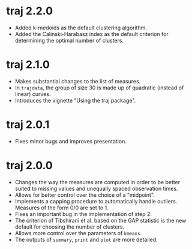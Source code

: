 # traj 2.2.0

-   Added k-medoids as the default clustering algorithm.
-   Added the Calinski-Harabasz index as the default criterion for determining the optimal number of clusters.

# traj 2.1.0

-   Makes substantial changes to the list of measures.
-   In `trajdata`, the group of size 30 is made up of quadratic (instead of linear) curves.
-   Introduces the vignette "Using the traj package".

# traj 2.0.1

-   Fixes minor bugs and improves presentation.

# traj 2.0.0

-   Changes the way the measures are computed in order to be better suited to missing values and unequally spaced observation times.
-   Allows for better control over the choice of a "midpoint".
-   Implements a capping procedure to automatically handle outliers. Measures of the form 0/0 are set to 1.
-   Fixes an important bug in the implementation of step 2.
-   The criterion of Tibshirani et al. based on the GAP statistic is the new default for choosing the number of clusters.
-   Allows more control over the parameters of `kmeans`.
-   The outputs of `summary`, `print` and `plot` are more detailed.
